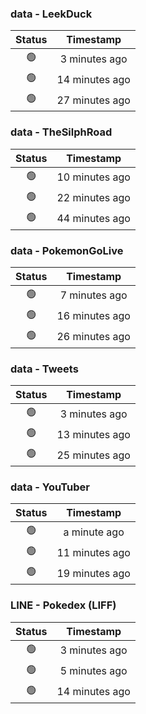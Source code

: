 ### data - LeekDuck
| Status | Timestamp |
|:------:|:---------:|
| 🟢 | 3 minutes ago |
| 🟢 | 14 minutes ago |
| 🟢 | 27 minutes ago |

### data - TheSilphRoad
| Status | Timestamp |
|:------:|:---------:|
| 🟢 | 10 minutes ago |
| 🟢 | 22 minutes ago |
| 🟢 | 44 minutes ago |

### data - PokemonGoLive
| Status | Timestamp |
|:------:|:---------:|
| 🟢 | 7 minutes ago |
| 🟢 | 16 minutes ago |
| 🟢 | 26 minutes ago |

### data - Tweets
| Status | Timestamp |
|:------:|:---------:|
| 🟢 | 3 minutes ago |
| 🟢 | 13 minutes ago |
| 🟢 | 25 minutes ago |

### data - YouTuber
| Status | Timestamp |
|:------:|:---------:|
| 🟢 | a minute ago |
| 🟢 | 11 minutes ago |
| 🟢 | 19 minutes ago |

### LINE - Pokedex (LIFF)
| Status | Timestamp |
|:------:|:---------:|
| 🟢 | 3 minutes ago |
| 🟢 | 5 minutes ago |
| 🟢 | 14 minutes ago |

